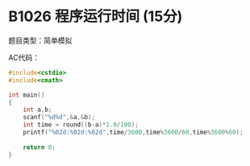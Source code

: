 # B1026 程序运行时间 (15分)

题目类型：简单模拟



AC代码：

```c++
#include<cstdio>
#include<cmath>

int main()
{
    int a,b;
    scanf("%d%d",&a,&b);
    int time = round((b-a)*1.0/100);
    printf("%02d:%02d:%02d",time/3600,time%3600/60,time%3600%60);
    
    return 0;
}
```

